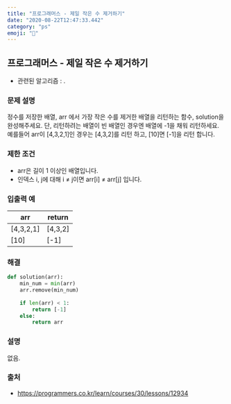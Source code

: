 ```yaml
---
title: "프로그래머스 - 제일 작은 수 제거하기"
date: "2020-08-22T12:47:33.442"
category: "ps"
emoji: "🥏"
---
```


## 프로그래머스 - 제일 작은 수 제거하기

- 관련된 알고리즘 : .

### 문제 설명

정수를 저장한 배열, arr 에서 가장 작은 수를 제거한 배열을 리턴하는 함수, solution을 완성해주세요. 단, 리턴하려는 배열이 빈 배열인 경우엔 배열에 -1을 채워 리턴하세요. 예를들어 arr이 [4,3,2,1]인 경우는 [4,3,2]를 리턴 하고, [10]면 [-1]을 리턴 합니다.

### 제한 조건

- arr은 길이 1 이상인 배열입니다.
- 인덱스 i, j에 대해 i ≠ j이면 arr[i] ≠ arr[j] 입니다.

### 입출력 예

| arr       | return  |
| --------- | ------- |
| [4,3,2,1] | [4,3,2] |
| [10]      | [-1]    |

### 해결

```python
def solution(arr):
    min_num = min(arr)
    arr.remove(min_num)
    
    if len(arr) < 1:
        return [-1]
    else:
        return arr
```

### 설명

없음.

### 출처

- https://programmers.co.kr/learn/courses/30/lessons/12934
